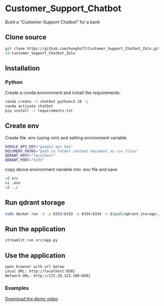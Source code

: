 # Customer_Support_Chatbot
Build a “Customer-Support Chatbot” for a bank

## Clone source
```bash
git clone https://github.com/hungho77/Customer_Support_Chatbot_Zalo.git
cd Customer_Support_Chatbot_Zalo
```

## Installation

### Python
Create a conda environment and install the requirements:
```bash
conda create -n chatbot python=3.10 -y
conda activate chatbot
pip install -r requirements.txt
```

## Create env
Create file .env (using vim) and setting environment variable

```bash 
GOOGLE_API_KEY="google api key"
DOCUMENT_PATHS="path to folder contant document as csv files"
QDRANT_HOST="localhost"
QDRANT_PORT="6333"
```
copy above environment variable into .env file and save
```bash
cd src
vi .env
cd ../
```

## Run qdrant storage
```bash
sudo docker run -d -p 6333:6333 -p 6334:6334 -v $(pwd)/qdrant_storage:/qdrant/storage qdrant/qdrant
```

## Run the application
```bash
streamlit run src/app.py
```

## Use the application
```bash
open browser with url below
Local URL: http://localhost:8501
Network URL: http://172.29.123.180:8501
```

### Examples
[Download the demo video](assets/demo.mp4)


